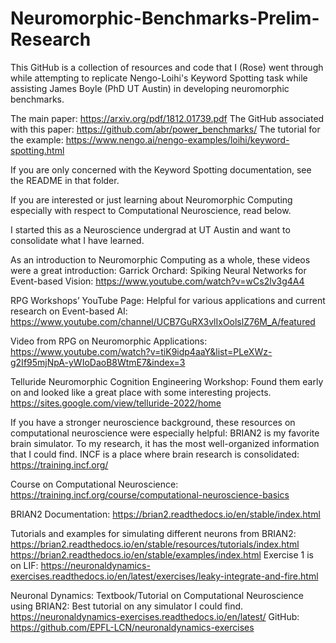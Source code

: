 # Neuromorphic-Benchmarks-Prelim-Research

This GitHub is a collection of resources and code that I (Rose) went through while attempting to replicate Nengo-Loihi's Keyword Spotting task while assisting James Boyle (PhD UT Austin) in developing neuromorphic benchmarks. 

The main paper: https://arxiv.org/pdf/1812.01739.pdf
The GitHub associated with this paper: https://github.com/abr/power_benchmarks/
The tutorial for the example: https://www.nengo.ai/nengo-examples/loihi/keyword-spotting.html 

If you are only concerned with the Keyword Spotting documentation, see the README in that folder.

If you are interested or just learning about Neuromorphic Computing especially with respect to Computational Neuroscience, read below. 

I started this as a Neuroscience undergrad at UT Austin and want to consolidate what I have learned.

As an introduction to Neuromorphic Computing as a whole, these videos were a great introduction:
  Garrick Orchard: Spiking Neural Networks for Event-based Vision:
  https://www.youtube.com/watch?v=wCs2lv3g4A4 

  RPG Workshops’ YouTube Page:
  Helpful for various applications and current research on Event-based AI:
  https://www.youtube.com/channel/UCB7GuRX3vlIxOolslZ76M_A/featured

  Video from RPG on Neuromorphic Applications:
   https://www.youtube.com/watch?v=tiK9idp4aaY&list=PLeXWz-g2If95mjNpA-yWIoDaoB8WtmE7&index=3

  Telluride Neuromorphic Cognition Engineering Workshop:
  Found them early on and looked like a great place with some interesting projects.
  https://sites.google.com/view/telluride-2022/home 
 
 If you have a stronger neuroscience background, these resources on computational neuroscience were especially helpful:
 BRIAN2 is my favorite brain simulator. To my research, it has the most well-organized information that I could find. 
INCF is a place where brain research is consolidated:
https://training.incf.org/

Course on Computational Neuroscience:
https://training.incf.org/course/computational-neuroscience-basics 

BRIAN2 Documentation:
https://brian2.readthedocs.io/en/stable/index.html

Tutorials and examples for simulating different neurons from BRIAN2:
https://brian2.readthedocs.io/en/stable/resources/tutorials/index.html 
https://brian2.readthedocs.io/en/stable/examples/index.html 
	Exercise 1 is on LIF:
https://neuronaldynamics-exercises.readthedocs.io/en/latest/exercises/leaky-integrate-and-fire.html 

Neuronal Dynamics: Textbook/Tutorial on Computational Neuroscience using BRIAN2:
Best tutorial on any simulator I could find.
https://neuronaldynamics-exercises.readthedocs.io/en/latest/
GitHub: https://github.com/EPFL-LCN/neuronaldynamics-exercises 


